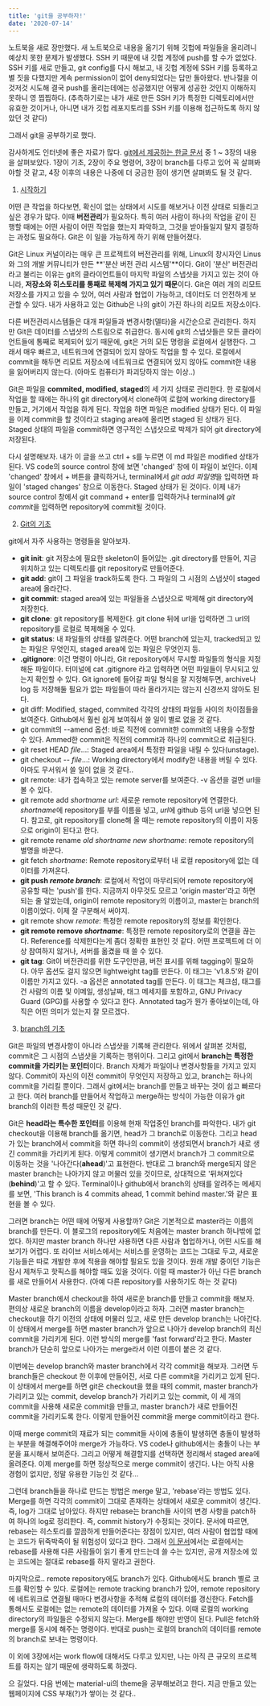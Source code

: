 ```yaml
---
title: 'git을 공부하자!'
date: '2020-07-14'
---
```


노트북을 새로 장만했다. 새 노트북으로 내용을 옮기기 위해 깃헙에 파일들을 올리려니 예상치 못한 문제가 발생했다.
SSH 키 때문에 내 깃헙 계정에 push를 할 수가 없었다. 
SSH 키를 새로 만들고, git config를 다시 해보고, 내 깃헙 계정에 SSH 키를 등록하고 별 짓을 다했지만 계속 permission이 없어 deny되었다는 답만 돌아왔다.
반나절을 이것저것 시도해 결국 push를 올리는데에는 성공했지만 어떻게 성공한 것인지 이해하지 못하니 영 찝찝하다.
(추측하기로는 내가 새로 만든 SSH 키가 특정한 디렉토리에서만 유효한 것이거나, 아니면 내가 깃헙 레포지토리를 SSH 키를 이용해 접근하도록 하지 않았던 것 같다)

그래서 git을 공부하기로 했다. 

감사하게도 인터넷에 좋은 자료가 많다.
[git에서 제공하는 한글 문서](https://git-scm.com/book/ko/v2) 중 1 ~ 3장의 내용을 살펴보았다. 1장이 기초, 2장이 주요 명령어, 3장이 branch를 다루고 있어 꼭 살펴봐야할 것 같고, 4장 이후의 내용은 나중에 더 궁금한 점이 생기면 살펴봐도 될 것 같다. 

1. [시작하기](https://git-scm.com/book/ko/v2/시작하기-버전-관리란%3F)

어떤 큰 작업을 하다보면, 확신이 없는 상태에서 시도를 해보거나 이전 상태로 되돌리고 싶은 경우가 많다. 이때 **버전관리**가 필요하다. 특히 여러 사람이 하나의 작업을 같이 진행할 때에는 어떤 사람이 어떤 작업을 했는지 파악하고, 그것을 받아들일지 말지 결정하는 과정도 필요하다. Git은 이 일을 가능하게 하기 위해 만들어졌다. 

Git은 Linux 커널이라는 매우 큰 프로젝트의 버전관리를 위해, Linux의 창시자인 Linus와 그의 개발 커뮤니티가 만든 **'분산 버전 관리 시스템'**이다. Git이 '분산' 버전관리라고 불리는 이유는 git의 클라이언트들이 마지막 파일의 스냅샷을 가지고 있는 것이 아니라, **저장소와 히스토리를 통째로 복제해 가지고 있기 때문**이다. Git은 여러 개의 리모트 저장소를 가지고 있을 수 있어, 여러 사람과 협업이 가능하고, 데이터도 더 안전하게 보관할 수 있다. 내가 사용하고 있는 Github은 나의 git이 가진 하나의 리모트 저장소이다. 

다른 버전관리시스템들은 대개 파일들과 변경사항(델타)을 시간순으로 관리한다. 하지만 Git은 데이터를 스냅샷의 스트림으로 취급한다. 동시에 git의 스냅샷들은 모든 클라이언트들에 통째로 복제되어 있기 때문에, git은 거의 모든 명령을 로컬에서 실행한다. 그래서 매우 빠르고, 네트워크에 연결되어 있지 않아도 작업을 할 수 있다. 로컬에서 commit을 해두면 리모트 저장소에 네트워크로 연결되어 있지 않아도 commit한 내용을 잃어버리지 않는다. (아마도 컴퓨터가 파괴당하지 않는 이상..)

Git은 파일을 **commited, modified, staged**의 세 가지 상태로 관리한다. 
한 로컬에서 작업을 할 때에는 하나의 git directory에서 clone하여 로컬에 working directory를 만들고, 거기에서 작업을 하게 된다. 작업을 하면 파일은 modified 상태가 된다. 이 파일을 이제 commit을 할 것이라고 staging area에 올리면 staged 된 상태가 된다. Staged 상태의 파일을 commit하면 영구적인 스냅샷으로 박제가 되어 git directory에 저장된다. 

다시 설명해보자. 내가 이 글을 쓰고 ctrl + s를 누르면 이 md 파일은 modified 상태가 된다. VS code의 source control 창에 보면 'changed' 창에 이 파일이 보인다. 이제 'changed' 창에서 + 버튼을 클릭하거나, terminal에서 *git add 파일명*을 입력하면 파일이 'staged changes' 창으로 이동한다. Staged 상태가 된 것이다. 이제 내가 source control 창에서 git command + enter를 입력하거나 terminal에 *git commit*을 입력하면 repository에 commit될 것이다. 


2. [Git의 기초](https://git-scm.com/book/ko/v2/Git의-기초-Git-저장소-만들기)

git에서 자주 사용하는 명령들을 알아보자.

* **git init**: git 저장소에 필요한 skeleton이 들어있는 .git directory를 만들어, 지금 위치하고 있는 디렉토리를 git repository로 만들어준다. 
* **git add**: git이 그 파일을 track하도록 한다. 그 파일의 그 시점의 스냅샷이 staged area에 올라간다. 
* **git commit**: staged area에 있는 파일들을 스냅샷으로 박제해 git directory에 저장한다. 
* **git clone**: git repository를 복제한다. git clone 뒤에 url을 입력하면 그 url의 repository를 로컬로 복제해올 수 있다. 
* **git status**: 내 파일들의 상태를 알려준다. 어떤 branch에 있는지, tracked되고 있는 파일은 무엇인지, staged area에 있는 파일은 무엇인지 등.
* **.gitignore**: 이건 명령이 아니라, Git repository에서 무시할 파일들의 형식을 지정해둔 파일이다. 터미널에 cat .gitignore 라고 입력하면 어떤 파일들이 무시되고 있는지 확인할 수 있다. Git ignore에 들어갈 파일 형식을 잘 지정해두면, archive나 log 등 저장해둘 필요가 없는 파일들이 따라 올라가지는 않는지 신경쓰지 않아도 된다.
* git diff: Modified, staged, commited 각각의 상태의 파일들 사이의 차이점들을 보여준다. Github에서 훨씬 쉽게 보여줘서 쓸 일이 별로 없을 것 같다. 
* git commit의 --amend 옵션: 바로 직전에 commit한 commit의 내용을 수정할 수 있다. Ammed한 commit은 직전의 commit과 하나의 commit으로 취급된다. 
* git reset HEAD *file*...: Staged area에서 특정한 파일을 내릴 수 있다(unstage). 
* git checkout -- *file*...: Working directory에서 modify한 내용을 버릴 수 있다. 아마도 무서워서 쓸 일이 없을 것 같다..
* git remote: 내가 접속하고 있는 remote server를 보여준다. -v 옵션을 걸면 url을 볼 수 있다. 
* git remote add *shortname url*: 새로운 remote repository에 연결한다. *shortname*에 repository를 부를 이름을 넣고, *url*에 github 등의 url을 넣으면 된다. 참고로, git repository를 clone해 올 때는 remote repository의 이름이 자동으로 origin이 된다고 한다.
* git remote rename *old shortname* *new shortname*: remote repository의 별명을 바꾼다.
* git fetch *shortname*: Remote repository로부터 내 로컬 repository에 없는 데이터를 가져온다. 
* **git push *remote branch***: 로컬에서 작업이 마무리되어 remote repository에 공유할 때는 'push'를 한다. 지금까지 아무것도 모르고 'origin master'라고 하면 되는 줄 알았는데, origin이 remote repository의 이름이고, master는 branch의 이름이었다. 이제 잘 구분해서 써야지.
* git remote show *remote*: 특정한 remote repository의 정보를 확인한다.
* **git remote remove *shortname***: 특정한 remote repository로의 연결을 끊는다. Reference를 삭제한다는게 좀더 정확한 표현인 것 같다. 어떤 프로젝트에 더 이상 참여하지 않거나, 서버를 옮겼을 때 쓸 수 있다. 
* **git tag**: Git이 버전관리를 위한 도구인만큼, 버전 표시를 위해 tagging이 필요하다. 아무 옵션도 걸지 않으면 lightweight tag를 만든다. 이 태그는 'v1.8.5'와 같이 이름만 가지고 있다. -a 옵션은 annotated tag를 만든다. 이 태그는 체크섬, 태그를 건 사람의 이름 및 이메일, 생성날짜, 태그 메세지를 포함하고, GNU Privacy Guard (GPG)를 사용할 수 있다고 한다. Annotated tag가 뭔가 좋아보이는데, 아직은 어떤 의미가 있는지 잘 모르겠다.


3. [branch의 기초](https://git-scm.com/book/ko/v2/Git-브랜치-브랜치란-무엇인가)

Git은 파일의 변경사항이 아니라 스냅샷을 기록해 관리한다. 위에서 살펴본 것처럼, commit은 그 시점의 스냅샷을 기록하는 행위이다. 그리고 git에서 **branch는 특정한 commit을 가리키는 포인터**이다. Branch 자체가 파일이나 변경사항들을 가지고 있지 않다. Commit이 자신의 이전 commit이 무엇인지 저장하고 있고, branch는 하나의 commit을 가리킬 뿐이다. 그래서 git에서는 branch를 만들고 바꾸는 것이 쉽고 빠르다고 한다. 여러 branch를 만들어서 작업하고 merge하는 방식이 가능한 이유가 git branch의 이러한 특성 때문인 것 같다. 

Git은 **head라는 특수한 포인터**를 이용해 현재 작업중인 branch를 파악한다. 내가 git checkout을 이용해 branch를 옮기면, head가 그 branch로 이동한다. 그리고 head가 있는 branch에서 commit을 하면 하나의 commit이 생성되면서 branch가 새로 생긴 commit을 가리키게 된다. 이렇게 commit이 생기면서 branch가 그 commit으로 이동하는 것을 '나아간다(**ahead**)'고 표현한다. 반대로 그 branch와 merge되지 않은 master branch는 나아가지 않고 머물러 있을 것이므로, 상대적으로 '뒤쳐져있다(**behind**)'고 할 수 있다. Terminal이나 github에서 branch의 상태를 알려주는 메세지를 보면, 'This branch is 4 commits ahead, 1 commit behind master.'와 같은 표현을 볼 수 있다. 

그러면 branch는 어떤 때에 어떻게 사용할까? Git은 기본적으로 master라는 이름의 branch를 만든다. 이 블로그의 repository에도 처음에는 master branch 하나밖에 없었다. 하지만 master branch 하나만 사용하면 다른 사람과 협업하거나, 어떤 시도를 해보기가 어렵다. 또 라이브 서비스에서는 서비스를 운영하는 코드는 그대로 두고, 새로운 기능들은 따로 개발한 후에 적용을 해야할 필요도 있을 것이다. 원래 개발 중이던 기능은 잠시 제쳐두고 핫픽스를 해야할 때도 있을 것이다. 이럴 때 master가 아닌 다른 branch를 새로 만들어서 사용한다. (아예 다른 repository를 사용하기도 하는 것 같다)

Master branch에서 checkout을 하여 새로운 branch를 만들고 commit을 해보자. 편의상 새로운 branch의 이름을 develop이라고 하자. 그러면 master branch는 checkout을 하기 이전의 상태에 머물러 있고, 새로 만든 develop branch는 나아간다. 이 상태에서 merge를 하면 master branch가 앞으로 나아가 develop branch의 최신 commit을 가리키게 된다. 이런 방식의 merge를 'fast forward'라고 한다. Master branch가 단순히 앞으로 나아가는 merge라서 이런 이름이 붙은 것 같다. 

이번에는 develop branch와 master branch에서 각각 commit을 해보자. 그러면 두 branch들은 checkout 한 이후에 만들어진, 서로 다른 commit을 가리키고 있게 된다. 이 상태에서 merge를 하면 git은 checkout을 했을 때의 commit, master branch가 가리키고 있는 commit, develop branch가 가리키고 있는 commit, 이 세 개의 commit을 사용해 새로운 commit을 만들고, master branch가 새로 만들어진 commit을 가리키도록 한다. 이렇게 만들어진 commit을 merge commit이라고 한다. 

이때 merge commit의 재료가 되는 commit들 사이에 충돌이 발생하면 충돌이 발생하는 부분을 해결해주어야 merge가 가능하다. VS code나 github에서는 충돌이 나는 부분을 표시해서 보여준다. 그리고 어떻게 해결할지를 선택하면 정리해서 staged area에 올려준다. 이제 merge를 하면 정상적으로 merge commit이 생긴다. 나는 아직 사용 경험이 없지만, 정말 유용한 기능인 것 같다...

그런데 branch들을 하나로 만드는 방법은 merge 말고, 'rebase'라는 방법도 있다. Merge를 하면 각각의 commit이 그대로 존재하는 상태에서 새로운 commit이 생긴다. 즉, log가 그대로 남아있다. 하지만 rebase는 branch들 사이의 변경 사항을 patch하여 하나의 log로 정리한다. 즉, commit history가 수정되는 것이다. 문서에 따르면, rebase는 히스토리를 깔끔하게 만들어준다는 장점이 있지만, 여러 사람이 협업할 때에는 코드가 뒤죽박죽이 될 위험성이 있다고 한다. 그래서 [이 문서](https://git-scm.com/book/ko/v2/Git-브랜치-Rebase-하기)에서는 로컬에서는 rebase를 사용해 다른 사람들이 읽기 좋게 만드는데 쓸 수는 있지만, 공개 저장소에 있는 코드에는 절대로 rebase를 하지 말라고 권한다. 

마지막으로.. remote repository에도 branch가 있다. Github에서도 branch 별로 코드를 확인할 수 있다. 로컬에는 remote tracking branch가 있어, remote repository에 네트워크로 연결될 때마다 변경사항을 추적해 로컬의 데이터를 갱신한다. Fetch를 통해서도 로컬에는 없는 remote의 데이터를 가져올 수 있다. 이때 로컬의 working directory의 파일들은 수정되지 않는다. Merge를 해야만 반영이 된다. Pull은 fetch와 merge를 동시에 해주는 명령이다. 반대로 push는 로컬의 branch의 데이터를 remote의 branch로 보내는 명령이다. 

이 외에 3장에서는 work flow에 대해서도 다루고 있지만, 나는 아직 큰 규모의 프로젝트를 하지는 않기 때문에 생략하도록 하겠다. 

으 길었다. 다음 번에는 material-ui의 theme을 공부해보려고 한다. 지금 만들고 있는 웹페이지에 CSS 부채(?)가 쌓이는 것 같다..